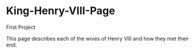 # King-Henry-VIII-Page
First Project

This page describes each of the wives of Henry VIII and how they met their end.

